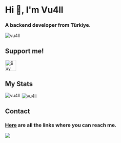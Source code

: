 # Hi 👋, I'm Vu4ll
### A backend developer from Türkiye.

<img src="https://komarev.com/ghpvc/?username=vu4ll&label=Profile%20views&color=0e75b6&style=flat" alt="vu4ll" /> 

## Support me!
<a href='https://ko-fi.com/F1F0L1PKV' target='_blank'><img height='36' style='border:0px;height:36px;' src='https://storage.ko-fi.com/cdn/kofi3.png?v=6' border='0' alt='Buy Me a Coffee at ko-fi.com' /></a>

## My Stats
<p><img align="left" src="https://github-readme-stats.vercel.app/api/top-langs?username=vu4ll&show_icons=true&locale=en&layout=compact" alt="vu4ll" /></p>

<p>&nbsp;<img align="center" src="https://github-readme-stats.vercel.app/api?username=vu4ll&show_icons=true&theme=highcontrast&locale=en&count_private=true" alt="vu4ll" /></p>

## Contact

### [Here](https://vu4ll.com.tr) are all the links where you can reach me.
<img src="https://discord.c99.nl/widget/theme-3/269480080823025664.png">
